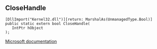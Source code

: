 ## CloseHandle

```
[DllImport("Kernel32.dll")][return: MarshalAs(UnmanagedType.Bool)]
public static extern bool CloseHandle(
   IntPtr hObject
);
```

[Microsoft documentation](https://docs.microsoft.com/en-us/windows/win32/api/handleapi/nf-handleapi-closehandle)
